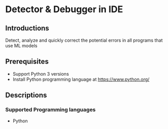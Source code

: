 #  Detector & Debugger in IDE
## Introductions
Detect, analyze and quickly correct the potential errors in all programs that use ML models
## Prerequisites
+ Support Python 3 versions
+ Install Python programming language at https://www.python.org/
## Descriptions
### Supported Programming languages
+ Python
